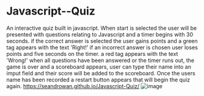 # Javascript--Quiz
An interactive quiz built in javascript.
When start is selected the user will be presented with questions relating to Javascript and a timer begins with 30 seconds.
if the correct answer is selected the user gains points and a green tag appears with the text 'Right!'
if an incorrect answer is chosen user loses points and five seconds on the timer. a red tag appears with the text 'Wrong!'
when all questions have been answered or the timer runs out, the game is over and a scoreboard appears, user can type their name into an imput field and their score will be added to the scoreboard.
Once the users name has been recorded a restart button appears that will begin the quiz again.
https://seandrowan.github.io/Javascript-Quiz/
![image](https://github.com/SeanDRowan/Javascript-Quiz/assets/132227570/1c04373e-8d73-4049-ac5e-2dd1b88f719b)
